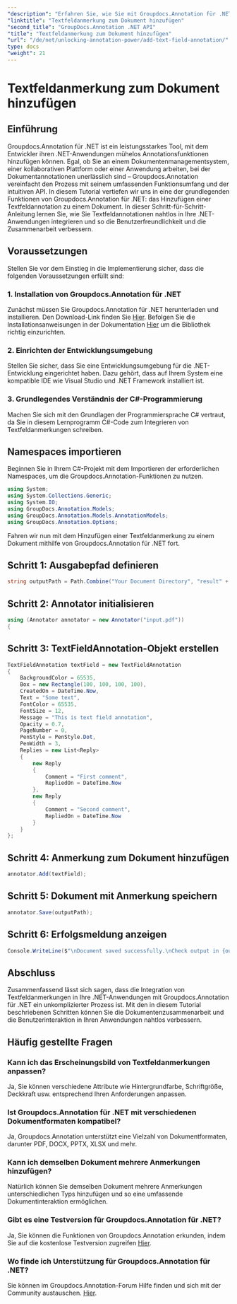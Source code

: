 ```yaml
---
"description": "Erfahren Sie, wie Sie mit Groupdocs.Annotation für .NET Textfeldanmerkungen nahtlos in Ihre .NET-Anwendungen integrieren."
"linktitle": "Textfeldanmerkung zum Dokument hinzufügen"
"second_title": "GroupDocs.Annotation .NET API"
"title": "Textfeldanmerkung zum Dokument hinzufügen"
"url": "/de/net/unlocking-annotation-power/add-text-field-annotation/"
type: docs
"weight": 21
---
```


# Textfeldanmerkung zum Dokument hinzufügen

## Einführung
Groupdocs.Annotation für .NET ist ein leistungsstarkes Tool, mit dem Entwickler ihren .NET-Anwendungen mühelos Annotationsfunktionen hinzufügen können. Egal, ob Sie an einem Dokumentenmanagementsystem, einer kollaborativen Plattform oder einer Anwendung arbeiten, bei der Dokumentannotationen unerlässlich sind – Groupdocs.Annotation vereinfacht den Prozess mit seinem umfassenden Funktionsumfang und der intuitiven API.
In diesem Tutorial vertiefen wir uns in eine der grundlegenden Funktionen von Groupdocs.Annotation für .NET: das Hinzufügen einer Textfeldannotation zu einem Dokument. In dieser Schritt-für-Schritt-Anleitung lernen Sie, wie Sie Textfeldannotationen nahtlos in Ihre .NET-Anwendungen integrieren und so die Benutzerfreundlichkeit und die Zusammenarbeit verbessern.
## Voraussetzungen
Stellen Sie vor dem Einstieg in die Implementierung sicher, dass die folgenden Voraussetzungen erfüllt sind:
### 1. Installation von Groupdocs.Annotation für .NET
Zunächst müssen Sie Groupdocs.Annotation für .NET herunterladen und installieren. Den Download-Link finden Sie [Hier](https://releases.groupdocs.com/annotation/net/). Befolgen Sie die Installationsanweisungen in der Dokumentation [Hier](https://tutorials.groupdocs.com/annotation/net/) um die Bibliothek richtig einzurichten.
### 2. Einrichten der Entwicklungsumgebung
Stellen Sie sicher, dass Sie eine Entwicklungsumgebung für die .NET-Entwicklung eingerichtet haben. Dazu gehört, dass auf Ihrem System eine kompatible IDE wie Visual Studio und .NET Framework installiert ist.
### 3. Grundlegendes Verständnis der C#-Programmierung
Machen Sie sich mit den Grundlagen der Programmiersprache C# vertraut, da Sie in diesem Lernprogramm C#-Code zum Integrieren von Textfeldanmerkungen schreiben.

## Namespaces importieren
Beginnen Sie in Ihrem C#-Projekt mit dem Importieren der erforderlichen Namespaces, um die Groupdocs.Annotation-Funktionen zu nutzen.
```csharp
using System;
using System.Collections.Generic;
using System.IO;
using GroupDocs.Annotation.Models;
using GroupDocs.Annotation.Models.AnnotationModels;
using GroupDocs.Annotation.Options;
```

Fahren wir nun mit dem Hinzufügen einer Textfeldanmerkung zu einem Dokument mithilfe von Groupdocs.Annotation für .NET fort.
## Schritt 1: Ausgabepfad definieren
```csharp
string outputPath = Path.Combine("Your Document Directory", "result" + Path.GetExtension("input.pdf"));
```
## Schritt 2: Annotator initialisieren
```csharp
using (Annotator annotator = new Annotator("input.pdf"))
{
```
## Schritt 3: TextFieldAnnotation-Objekt erstellen
```csharp
TextFieldAnnotation textField = new TextFieldAnnotation
{
    BackgroundColor = 65535,
    Box = new Rectangle(100, 100, 100, 100),
    CreatedOn = DateTime.Now,
    Text = "Some text",
    FontColor = 65535,
    FontSize = 12,
    Message = "This is text field annotation",
    Opacity = 0.7,
    PageNumber = 0,
    PenStyle = PenStyle.Dot,
    PenWidth = 3,
    Replies = new List<Reply>
    {
        new Reply
        {
            Comment = "First comment",
            RepliedOn = DateTime.Now
        },
        new Reply
        {
            Comment = "Second comment",
            RepliedOn = DateTime.Now
        }
    }
};
```
## Schritt 4: Anmerkung zum Dokument hinzufügen
```csharp
annotator.Add(textField);
```
## Schritt 5: Dokument mit Anmerkung speichern
```csharp
annotator.Save(outputPath);
```
## Schritt 6: Erfolgsmeldung anzeigen
```csharp
Console.WriteLine($"\nDocument saved successfully.\nCheck output in {outputPath}.");
```

## Abschluss
Zusammenfassend lässt sich sagen, dass die Integration von Textfeldanmerkungen in Ihre .NET-Anwendungen mit Groupdocs.Annotation für .NET ein unkomplizierter Prozess ist. Mit den in diesem Tutorial beschriebenen Schritten können Sie die Dokumentenzusammenarbeit und die Benutzerinteraktion in Ihren Anwendungen nahtlos verbessern.
## Häufig gestellte Fragen
### Kann ich das Erscheinungsbild von Textfeldanmerkungen anpassen?
Ja, Sie können verschiedene Attribute wie Hintergrundfarbe, Schriftgröße, Deckkraft usw. entsprechend Ihren Anforderungen anpassen.
### Ist Groupdocs.Annotation für .NET mit verschiedenen Dokumentformaten kompatibel?
Ja, Groupdocs.Annotation unterstützt eine Vielzahl von Dokumentformaten, darunter PDF, DOCX, PPTX, XLSX und mehr.
### Kann ich demselben Dokument mehrere Anmerkungen hinzufügen?
Natürlich können Sie demselben Dokument mehrere Anmerkungen unterschiedlichen Typs hinzufügen und so eine umfassende Dokumentinteraktion ermöglichen.
### Gibt es eine Testversion für Groupdocs.Annotation für .NET?
Ja, Sie können die Funktionen von Groupdocs.Annotation erkunden, indem Sie auf die kostenlose Testversion zugreifen [Hier](https://releases.groupdocs.com/).
### Wo finde ich Unterstützung für Groupdocs.Annotation für .NET?
Sie können im Groupdocs.Annotation-Forum Hilfe finden und sich mit der Community austauschen. [Hier](https://forum.groupdocs.com/c/annotation/10).